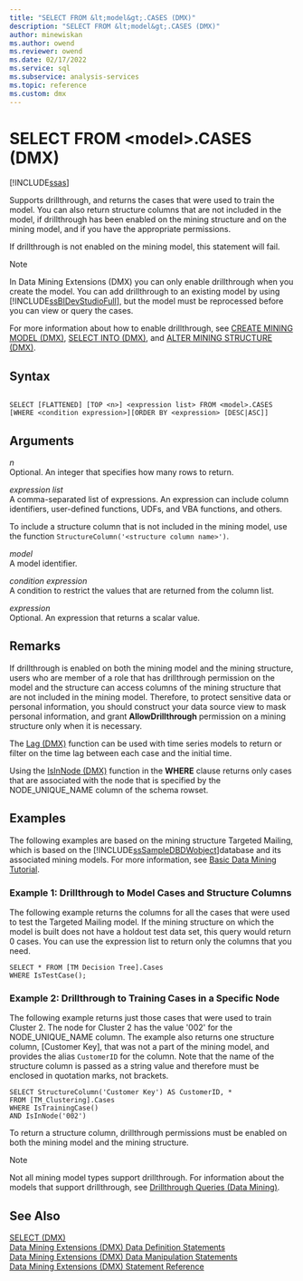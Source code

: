 ```yaml
---
title: "SELECT FROM &lt;model&gt;.CASES (DMX)"
description: "SELECT FROM &lt;model&gt;.CASES (DMX)"
author: minewiskan
ms.author: owend
ms.reviewer: owend
ms.date: 02/17/2022
ms.service: sql
ms.subservice: analysis-services
ms.topic: reference
ms.custom: dmx
---
```

# SELECT FROM &lt;model&gt;.CASES (DMX)
[!INCLUDE[ssas](../includes/applies-to-version/ssas.md)]

  Supports drillthrough, and returns the cases that were used to train the model. You can also return structure columns that are not included in the model, if drillthrough has been enabled on the mining structure and on the mining model, and if you have the appropriate permissions.  
  
 If drillthrough is not enabled on the mining model, this statement will fail.  
  
> [!NOTE]  
>  In Data Mining Extensions (DMX) you can only enable drillthrough when you create the model. You can add drillthrough to an existing model by using [!INCLUDE[ssBIDevStudioFull](../includes/ssbidevstudiofull-md.md)], but the model must be reprocessed before you can view or query the cases.  
  
 For more information about how to enable drillthrough, see [CREATE MINING MODEL &#40;DMX&#41;](../dmx/create-mining-model-dmx.md), [SELECT INTO &#40;DMX&#41;](../dmx/select-into-dmx.md), and [ALTER MINING STRUCTURE &#40;DMX&#41;](../dmx/alter-mining-structure-dmx.md).  
  
## Syntax  
  
```  
  
SELECT [FLATTENED] [TOP <n>] <expression list> FROM <model>.CASES  
[WHERE <condition expression>][ORDER BY <expression> [DESC|ASC]]  
```  
  
## Arguments  
 *n*  
 Optional. An integer that specifies how many rows to return.  
  
 *expression list*  
 A comma-separated list of expressions. An expression can include column identifiers, user-defined functions, UDFs, and VBA functions, and others.  
  
 To include a structure column that is not included in the mining model, use the function `StructureColumn('<structure column name>')`.  
  
 *model*  
 A model identifier.  
  
 *condition expression*  
 A condition to restrict the values that are returned from the column list.  
  
 *expression*  
 Optional. An expression that returns a scalar value.  
  
## Remarks  
 If drillthrough is enabled on both the mining model and the mining structure, users who are member of a role that has drillthrough permission on the model and the structure can access columns of the mining structure that are not included in the mining model. Therefore, to protect sensitive data or personal information, you should construct your data source view to mask personal information, and grant **AllowDrillthrough** permission on a mining structure only when it is necessary.  
  
 The [Lag &#40;DMX&#41;](../dmx/lag-dmx.md) function can be used with time series models to return or filter on the time lag between each case and the initial time.  
  
 Using the [IsInNode &#40;DMX&#41;](../dmx/isinnode-dmx.md) function in the **WHERE** clause returns only cases that are associated with the node that is specified by the NODE_UNIQUE_NAME column of the schema rowset.  
  
## Examples  
 The following examples are based on the mining structure Targeted Mailing, which is based on the [!INCLUDE[ssSampleDBDWobject](../includes/sssampledbdwobject-md.md)]database and its associated mining models. For more information, see [Basic Data Mining Tutorial](/previous-versions/sql/sql-server-2016/ms167167(v=sql.130)).  
  
### Example 1: Drillthrough to Model Cases and Structure Columns  
 The following example returns the columns for all the cases that were used to test the Targeted Mailing model. If the mining structure on which the model is built does not have a holdout test data set, this query would return 0 cases. You can use the expression list to return only the columns that you need.  
  
```  
SELECT * FROM [TM Decision Tree].Cases  
WHERE IsTestCase();  
```  
  
### Example 2: Drillthrough to Training Cases in a Specific Node  
 The following example returns just those cases that were used to train Cluster 2. The node for Cluster 2 has the value '002' for the NODE_UNIQUE_NAME column. The example also returns one structure column, [Customer Key], that was not a part of the mining model, and provides the alias `CustomerID` for the column. Note that the name of the structure column is passed as a string value and therefore must be enclosed in quotation marks, not brackets.  
  
```  
SELECT StructureColumn('Customer Key') AS CustomerID, *   
FROM [TM_Clustering].Cases  
WHERE IsTrainingCase()  
AND IsInNode('002')  
```  
  
 To return a structure column, drillthrough permissions must be enabled on both the mining model and the mining structure.  
  
> [!NOTE]  
>  Not all mining model types support drillthrough. For information about the models that support drillthrough, see [Drillthrough Queries &#40;Data Mining&#41;](/analysis-services/data-mining/drillthrough-queries-data-mining).  
  
## See Also  
 [SELECT &#40;DMX&#41;](../dmx/select-dmx.md)   
 [Data Mining Extensions &#40;DMX&#41; Data Definition Statements](../dmx/dmx-statements-data-definition.md)   
 [Data Mining Extensions &#40;DMX&#41; Data Manipulation Statements](../dmx/dmx-statements-data-manipulation.md)   
 [Data Mining Extensions &#40;DMX&#41; Statement Reference](../dmx/data-mining-extensions-dmx-statements.md)  
  
